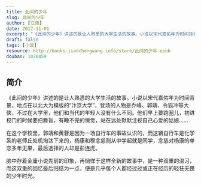```yaml
---
title: 此间的少年
slug: 此间的少年
author: [江南]
date: 2017-11-01
excerpt: "《此间的少年》讲述的是让人熟悉的大学生活的故事。小说以宋代嘉佑年为时间背景，地点在以北大为模版的“汴京大学”，登场的人物是乔峰、郭靖、令狐冲等大侠，不过在大学里，他们和当代的年轻人没有什么不同。"
draft: false
tags: [小说]
resource: http://books.jianchengwang.info/store/此间的少年.epub
douban: 1020459
---
```


## 简介

《此间的少年》讲述的是让人熟悉的大学生活的故事。小说以宋代嘉佑年为时间背景，地点在以北大为模版的“汴京大学”，登场的人物是乔峰、郭靖、令狐冲等大侠，不过在大学里，他们和当代的年轻人没有什么不同。他们早上要跑圈儿，初进校门的时候要扫舞盲，有睡不完的懒觉，站在远处默默注视自己心爱的姑娘……

在这个学校里，郭靖和黄蓉是因为一场自行车的事故认识的，而这辆自行车是化学系的老师丘处机淘汰下来的，杨康和穆念慈则从中学起就是同学，念慈对杨康的单恋多年无果，最后选择的人却是彭连虎。

脑中存着金庸小说先前的印象，再徜徉于这样全新的故事中，是一种双重的温习，而这双重的回忆最后归结为一点，便是几乎每个人都经过过或正在经历的轻狂无畏的少年时光。

